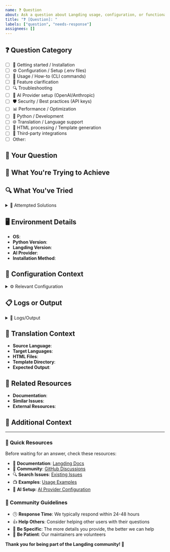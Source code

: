 ```yaml
---
name: ❓ Question
about: Ask a question about Langding usage, configuration, or functionality
title: "❓ [Question]: "
labels: ["question", "needs-response"]
assignees: []
---
```


<!--
💭 Quick check before asking:
🔍 Search existing issues: https://github.com/JuanVilla424/langding/issues
💬 Check discussions: https://github.com/JuanVilla424/langding/discussions
📚 Browse documentation: https://github.com/JuanVilla424/langding#readme
-->

## ❓ Question Category

<!-- What type of question is this? -->

- [ ] 🚀 Getting started / Installation
- [ ] ⚙️ Configuration / Setup (.env files)
- [ ] 🔧 Usage / How-to (CLI commands)
- [ ] 🎯 Feature clarification
- [ ] 🔍 Troubleshooting
- [ ] 🤖 AI Provider setup (OpenAI/Anthropic)
- [ ] 🛡️ Security / Best practices (API keys)
- [ ] 📊 Performance / Optimization
- [ ] 🐍 Python / Development
- [ ] 🌐 Translation / Language support
- [ ] 📄 HTML processing / Template generation
- [ ] 🔗 Third-party integrations
- [ ] Other:

## 🤔 Your Question

<!-- Ask your question clearly and concisely -->

## 🎯 What You're Trying to Achieve

<!-- Describe your goal or use case -->
<!-- e.g., "Translate my landing page to Spanish and French" -->

## 🔍 What You've Tried

<!-- What have you already attempted? -->

<details>
<summary>🧪 Attempted Solutions</summary>

- **Attempt 1**: <!-- e.g., Set up .env with OPENAI_API_KEY -->
- **Attempt 2**: <!-- e.g., Ran python langding.py --process-templates -->
- **Result**: <!-- e.g., Got error "Translation failed" -->

</details>

## 🖥️ Environment Details

<!-- Help us understand your setup -->

- **OS**: <!-- e.g., Ubuntu 22.04, Windows 11 -->
- **Python Version**: <!-- e.g., 3.11.2 -->
- **Langding Version**: <!-- e.g., 1.0.8 -->
- **AI Provider**: <!-- OpenAI or Anthropic -->
- **Installation Method**: <!-- pip, git clone -->

## 📂 Configuration Context

<!-- If relevant, share your configuration (remove sensitive data!) -->

<details>
<summary>⚙️ Relevant Configuration</summary>

```env
# Your relevant config here (REMOVE API KEYS!)
AI_PROVIDER=openai
OUTPUT_DIR=output
LANGS=["English","Spanish","French"]
OPENAI_MODEL=gpt-3.5-turbo
# OPENAI_API_KEY=*** (REMOVED)
```

</details>

## 📋 Logs or Output

<!-- Include any relevant logs, error messages, or output -->

<details>
<summary>📄 Logs/Output</summary>

```
# Check logs/langding.log for detailed output
# Paste relevant logs here
```

</details>

## 🤖 Translation Context

<!-- If your question is about translation -->

- **Source Language**: <!-- e.g., English -->
- **Target Languages**: <!-- e.g., Spanish, French, German -->
- **HTML Files**: <!-- e.g., index.html, about.html -->
- **Template Directory**: <!-- e.g., templates/ -->
- **Expected Output**: <!-- What you expect to see -->

## 🔗 Related Resources

<!-- Have you found any related documentation or discussions? -->

- **Documentation**: <!-- Link to specific documentation section -->
- **Similar Issues**: <!-- Link to similar issues if found -->
- **External Resources**: <!-- Other resources you've consulted -->

## 💭 Additional Context

<!-- Any other information that might be helpful -->

---

### 🚀 Quick Resources

Before waiting for an answer, check these resources:

- 📖 **Documentation**: [Langding Docs](https://github.com/JuanVilla424/langding#readme)
- 💬 **Community**: [GitHub Discussions](https://github.com/JuanVilla424/langding/discussions)
- 🔍 **Search Issues**: [Existing Issues](https://github.com/JuanVilla424/langding/issues)
- 📺 **Examples**: [Usage Examples](https://github.com/JuanVilla424/langding#examples)
- 🤖 **AI Setup**: [AI Provider Configuration](https://github.com/JuanVilla424/langding#-ai-provider-setup)

### 🤝 Community Guidelines

- 🕒 **Response Time**: We typically respond within 24-48 hours
- 👍 **Help Others**: Consider helping other users with their questions
- 🎯 **Be Specific**: The more details you provide, the better we can help
- 🙏 **Be Patient**: Our maintainers are volunteers

**Thank you for being part of the Langding community! 🌟**
